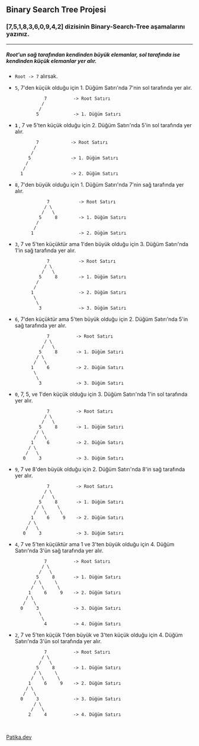 ## Binary Search Tree Projesi
### [7,5,1,8,3,6,0,9,4,2] dizisinin Binary-Search-Tree aşamalarını yazınız.
***
##### Root'un sağ tarafından kendinden büyük elemanlar, sol tarafında ise kendinden küçük elemanlar yer alır.
- ```Root -> 7``` alırsak.
-  ```5```, 7'den küçük olduğu için 1. Düğüm Satırı'nda 7'nin sol tarafında yer alır.

                  7          -> Root Satırı
                 /
                /
               5             -> 1. Düğüm Satırı
               
 + <b> ```1``` </b>, 7 ve 5'ten küçük olduğu için  2. Düğüm Satırı'nda 5'in sol tarafında yer alır. 

               7            -> Root Satırı
              /
             /
            5               -> 1. Düğüm Satırı
           /
          /
         1                  -> 2. Düğüm Satırı

- ```8```, 7'den büyük olduğu için 1. Düğüm Satırı'nda 7'nin sağ tarafında yer alır.            
        
                  7           -> Root Satırı
                 / \
                /   \
               5     8        -> 1. Düğüm Satırı
              /
             /
            1                 -> 2. Düğüm Satırı

- ```3```, 7 ve 5'ten küçüktür ama  1'den büyük olduğu için  3. Düğüm Satırı'nda 1'in sağ tarafında yer alır.   
        
                  7           -> Root Satırı
                 / \
                /   \
               5     8        -> 1. Düğüm Satırı
              /
             /
            1                 -> 2. Düğüm Satırı
             \
              \
               3              -> 3. Düğüm Satırı
               
- ```6```, 7'den küçüktür ama 5'ten büyük olduğu için  2. Düğüm Satırı'nda 5'in sağ tarafında yer alır.   
        
                  7          -> Root Satırı
                 / \
                /   \
               5     8       -> 1. Düğüm Satırı
              / \
             /   \
            1     6          -> 2. Düğüm Satırı
             \
              \
               3             -> 3. Düğüm Satırı
               
- ```0```, 7, 5, ve 1'den küçük olduğu için 3. Düğüm Satırı'nda 1'in sol tarafında yer alır.
                  
                  7          -> Root Satırı
                 / \
                /   \
               5     8       -> 1. Düğüm Satırı
              / \
             /   \
            1     6          -> 2. Düğüm Satırı
           / \
          /   \
         0     3             -> 3. Düğüm Satırı
         
- ```9```, 7 ve 8'den büyük olduğu için 2. Düğüm Satırı'nda 8'in sağ tarafında yer alır.

                  7          -> Root Satırı
                 / \
                /   \
               5     8       -> 1. Düğüm Satırı
              / \     \
             /   \     \
            1     6     9    -> 2. Düğüm Satırı
           / \
          /   \
         0     3             -> 3. Düğüm Satırı
         
 - ```4```, 7 ve 5'ten küçüktür ama 1 ve 3'ten büyük olduğu için 4. Düğüm Satırı'nda 3'ün sağ tarafında yer alır. 

                  7          -> Root Satırı
                 / \
                /   \
               5     8       -> 1. Düğüm Satırı
              / \     \
             /   \     \
            1     6     9    -> 2. Düğüm Satırı
           / \
          /   \
         0     3             -> 3. Düğüm Satırı
                \
                 \
                  4          -> 4. Düğüm Satırı
                  
 
 - ```2```, 7 ve 5'ten küçük 1'den büyük ve 3'ten küçük olduğu için 4. Düğüm Satırı'nda 3'ün sol tarafında yer alır.

                  7          -> Root Satırı
                 / \
                /   \
               5     8       -> 1. Düğüm Satırı
              / \     \
             /   \     \
            1     6     9    -> 2. Düğüm Satırı
           / \
          /   \
         0     3             -> 3. Düğüm Satırı
              / \
             /   \
            2     4          -> 4. Düğüm Satırı
                  

 <br>
 
 [Patika.dev](https://app.patika.dev/kadergin)
 
